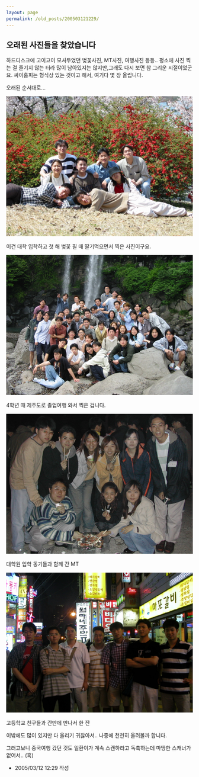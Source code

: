 ```yaml
---
layout: page
permalink: /old_posts/200503121229/
---
```


## 오래된 사진들을 찾았습니다

하드디스크에 고이고이 모셔두었던 벚꽃사진, MT사진, 여행사진 등등..
평소에 사진 찍는 걸 즐기지 않는 터라 많이 남아있지는 않지만,그래도 다시 보면 참 그리운 시절이었군요.
싸이홈피는 형식상 있는 것이고 해서, 여기다 몇 장 올립니다.

오래된 순서대로...

![c0003499_12152071.jpg](200503121229/c0003499_12152071.jpg)

이건 대학 입학하고 첫 해 벚꽃 필 때 딸기먹으면서 찍은 사진이구요.

![c0003499_23531060.jpg](200503121229/c0003499_23531060.jpg)

4학년 때 제주도로 졸업여행 와서 찍은 겁니다.

![c0003499_12214365.jpg](200503121229/c0003499_12214365.jpg)

대학원 입학 동기들과 함께 간 MT

![c0003499_12251736.jpg](200503121229/c0003499_12251736.jpg)

고등학교 친구들과 간만에 만나서 한 잔


이밖에도 많이 있지만 다 올리기 귀찮아서.. 나중에 천천히 올려볼까 합니다.

그러고보니 중국여행 갔던 것도 일환이가 계속 스캔하라고 독촉하는데 마땅한 스캐너가 없어서.. (흑)







- 2005/03/12 12:29 작성